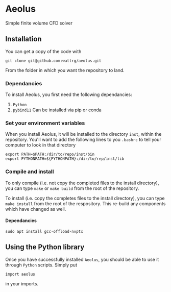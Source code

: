 # Aeolus
Simple finite volume CFD solver

## Installation
You can get a copy of the code with

```
git clone git@github.com:wattrg/aeolus.git
```

From the folder in which you want the repository to land.

### Dependancies
To install Aeolus, you first need the following dependancies:
1. `Python`  
2. `pybind11` Can be installed via pip or conda
   
### Set your environment variables
When you install Aeolus, it will be installed to the directory `inst`, within the repository.
You'll want to add the following lines to you `.bashrc` to tell your computer to look in that directory
```
export PATH=$PATH:/dir/to/repo/inst/bin
export PYTHONPATH=${PYTHONPATH}:/dir/to/rep/inst/lib
```

### Compile and install
To only compile (i.e. not copy the completed files to the install directory), you can type `make` or `make build` from the root of the repository.

To install (i.e. copy the completes files to the install directory), you can type `make install` from the root of the respository. This re-build any components which have changed as well.

#### Dependancies
```
sudo apt install gcc-offload-nvptx
```
   
## Using the Python library
Once you have successfully installed `Aeolus`, you should be able to use it through `Python` scripts.
Simply put 
```
import aeolus
```
in your imports.
